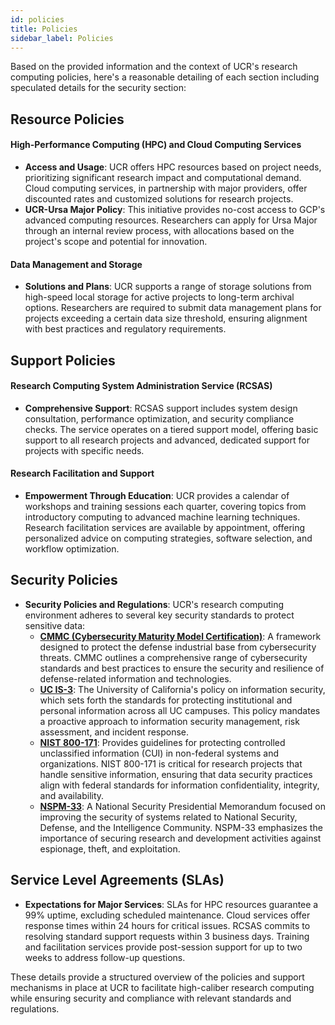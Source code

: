 ```yaml
---
id: policies
title: Policies
sidebar_label: Policies
---
```


Based on the provided information and the context of UCR's research computing policies, here's a reasonable detailing of each section including speculated details for the security section:

## Resource Policies

#### High-Performance Computing (HPC) and Cloud Computing Services

- **Access and Usage**: UCR offers HPC resources based on project needs, prioritizing significant research impact and computational demand. Cloud computing services, in partnership with major providers, offer discounted rates and customized solutions for research projects.
- **UCR-Ursa Major Policy**: This initiative provides no-cost access to GCP's advanced computing resources. Researchers can apply for Ursa Major through an internal review process, with allocations based on the project's scope and potential for innovation.

#### Data Management and Storage

- **Solutions and Plans**: UCR supports a range of storage solutions from high-speed local storage for active projects to long-term archival options. Researchers are required to submit data management plans for projects exceeding a certain data size threshold, ensuring alignment with best practices and regulatory requirements.

## Support Policies

#### Research Computing System Administration Service (RCSAS)

- **Comprehensive Support**: RCSAS support includes system design consultation, performance optimization, and security compliance checks. The service operates on a tiered support model, offering basic support to all research projects and advanced, dedicated support for projects with specific needs.

#### Research Facilitation and Support

- **Empowerment Through Education**: UCR provides a calendar of workshops and training sessions each quarter, covering topics from introductory computing to advanced machine learning techniques. Research facilitation services are available by appointment, offering personalized advice on computing strategies, software selection, and workflow optimization.

## Security Policies

- **Security Policies and Regulations**: UCR's research computing environment adheres to several key security standards to protect sensitive data:
    - **[CMMC (Cybersecurity Maturity Model Certification)](https://dodcio.defense.gov/CMMC/Model/)**: A framework designed to protect the defense industrial base from cybersecurity threats. CMMC outlines a comprehensive range of cybersecurity standards and best practices to ensure the security and resilience of defense-related information and technologies.
    - **[UC IS-3](http://policy.ucop.edu/doc/7000543/BFB-IS-3)**: The University of California's policy on information security, which sets forth the standards for protecting institutional and personal information across all UC campuses. This policy mandates a proactive approach to information security management, risk assessment, and incident response.
    - **[NIST 800-171](https://www.nist.gov/blogs/manufacturing-innovation-blog/what-nist-sp-800-171-and-who-needs-follow-it-0)**: Provides guidelines for protecting controlled unclassified information (CUI) in non-federal systems and organizations. NIST 800-171 is critical for research projects that handle sensitive information, ensuring that data security practices align with federal standards for information confidentiality, integrity, and availability.
    - **[NSPM-33](https://trumpwhitehouse.archives.gov/presidential-actions/presidential-memorandum-united-states-government-supported-research-development-national-security-policy/)**: A National Security Presidential Memorandum focused on improving the security of systems related to National Security, Defense, and the Intelligence Community. NSPM-33 emphasizes the importance of securing research and development activities against espionage, theft, and exploitation.


## Service Level Agreements (SLAs)

- **Expectations for Major Services**: SLAs for HPC resources guarantee a 99% uptime, excluding scheduled maintenance. Cloud services offer response times within 24 hours for critical issues. RCSAS commits to resolving standard support requests within 3 business days. Training and facilitation services provide post-session support for up to two weeks to address follow-up questions.

These details provide a structured overview of the policies and support mechanisms in place at UCR to facilitate high-caliber research computing while ensuring security and compliance with relevant standards and regulations.